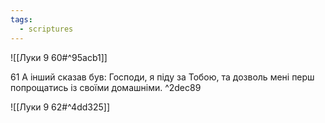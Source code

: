 ```yaml
---
tags:
  - scriptures
---
```


![[Луки 9 60#^95acb1]]

61 А інший сказав був: Господи, я піду за Тобою, та дозволь мені перш попрощатись із своїми домашніми. ^2dec89

![[Луки 9 62#^4dd325]]